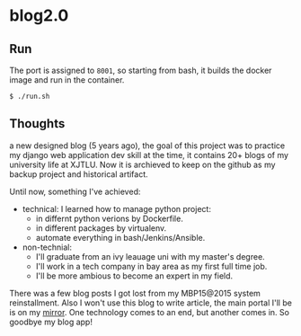 # blog2.0

## Run

The port is assigned to `8001`, so starting from bash, it builds the docker image and run in the container.
```
$ ./run.sh
```

## Thoughts
a new designed blog (5 years ago), the goal of this project was to practice my django web application dev skill at the time, it contains 20+ blogs of my university life at XJTLU. Now it is archieved to keep on the github as my backup project and historical artifact.

Until now, something I've achieved:

- technical: I learned how to manage python project:
  - in differnt python verions by Dockerfile.
  - in different packages by virtualenv.
  - automate everything in bash/Jenkins/Ansible.
- non-technial: 
  - I'll graduate from an ivy leauage uni with my master's degree.
  - I'll work in a tech company in bay area as my first full time job.
  - I'll be more ambious to become an expert in my field.
  
There was a few blog posts I got lost from my MBP15@2015 system reinstallment. Also I won't use this blog to write article, the main portal I'll be is on my [mirror](https://mirror.xyz/0x6419d00a7d2d3cBF54987edCa0B535625E23b6dE). One technology comes to an end, but another comes in. So goodbye my blog app!
